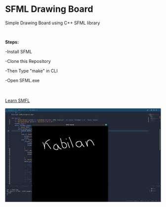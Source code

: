 # SFML Drawing Board
<p>Simple Drawing Board using C++ SFML library</p>
<br>
<b><p>Steps:</p></b>
<p> -Install SFML</p>
<p> -Clone this Repository</p>
<p> -Then Type "make" in CLI</p>
<p> -Open SFML.exe</p>
<br>
<br>
<a href="https://www.youtube.com/playlist?list=PL21OsoBLPpMOO6zyVlxZ4S4hwkY_SLRW9">Learn SMFL</a>
<br>
<br>
<img src="demo.png">
